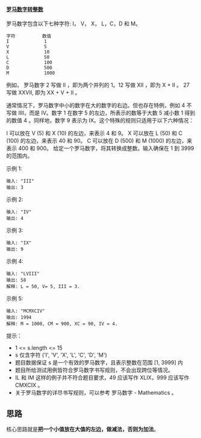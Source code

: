 #### [罗马数字转整数](https://leetcode-cn.com/problems/roman-to-integer/)

罗马数字包含以下七种字符: I， V， X， L，C，D 和 M。

```
字符          数值
I             1
V             5
X             10
L             50
C             100
D             500
M             1000
```


例如， 罗马数字 2 写做 II ，即为两个并列的 1。12 写做 XII ，即为 X + II 。 27 写做  XXVII, 即为 XX + V + II 。

通常情况下，罗马数字中小的数字在大的数字的右边。但也存在特例，例如 4 不写做 IIII，而是 IV。数字 1 在数字 5 的左边，所表示的数等于大数 5 减小数 1 得到的数值 4 。同样地，数字 9 表示为 IX。这个特殊的规则只适用于以下六种情况：

I 可以放在 V (5) 和 X (10) 的左边，来表示 4 和 9。
X 可以放在 L (50) 和 C (100) 的左边，来表示 40 和 90。 
C 可以放在 D (500) 和 M (1000) 的左边，来表示 400 和 900。
给定一个罗马数字，将其转换成整数。输入确保在 1 到 3999 的范围内。

 

示例 1:

```
输入: "III"
输出: 3
```


示例 2:

```
输入: "IV"
输出: 4
```


示例 3:

```
输入: "IX"
输出: 9
```


示例 4:

```
输入: "LVIII"
输出: 58
解释: L = 50, V= 5, III = 3.
```


示例 5:

```
输入: "MCMXCIV"
输出: 1994
解释: M = 1000, CM = 900, XC = 90, IV = 4.
```


提示：

- 1 <= s.length <= 15
- s 仅含字符 ('I', 'V', 'X', 'L', 'C', 'D', 'M')
- 题目数据保证 s 是一个有效的罗马数字，且表示整数在范围 [1, 3999] 内
- 题目所给测试用例皆符合罗马数字书写规则，不会出现跨位等情况。
- IL 和 IM 这样的例子并不符合题目要求，49 应该写作 XLIX，999 应该写作 CMXCIX 。
- 关于罗马数字的详尽书写规则，可以参考 罗马数字 - Mathematics 。

## 思路

核心思路就是**把一个小值放在大值的左边，做减法，否则为加法**。


